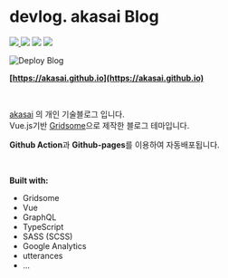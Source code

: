 # devlog. akasai Blog
  
<p>
    <a href="https://github.com/akasai">
      <img src="https://img.shields.io/badge/Author-akasai-informational?style=for-the-badge&logo=github">
    </a>
    <img src="https://img.shields.io/badge/Languages-Typescript-blue.svg?longCache=true&style=for-the-badge&logo=TypeScript">
    <img src="https://img.shields.io/badge/Languages-Vue.js-%234FC08D.svg?longCache=true&style=for-the-badge&logo=Vue.js">
    <img src="https://img.shields.io/node/v/carbon.svg?style=for-the-badge&logo=Node.js">
</p>

![Deploy Blog](https://github.com/akasai/akasai.github.io/workflows/Deploy%20Blog/badge.svg)

**[https://akasai.github.io](https://akasai.github.io)**

<br/>

[akasai](https://github.com/akasai) 의 개인 기술블로그 입니다.  
Vue.js기반 [Gridsome](https://gridsome.org/)으로 제작한 블로그 테마입니다.

**Github Action**과 **Github-pages**를 이용하여 자동배포됩니다.

<br/>

**Built with:**

- Gridsome
- Vue
- GraphQL
- TypeScript
- SASS (SCSS)
- Google Analytics
- utterances
- ...
